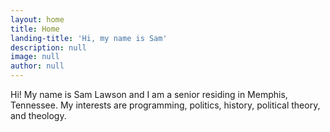 ```yaml
---
layout: home
title: Home
landing-title: 'Hi, my name is Sam'
description: null
image: null
author: null
---
```


Hi! My name is Sam Lawson and I am a senior residing in Memphis, Tennessee. My interests are programming, politics, history, political theory, and theology. 
